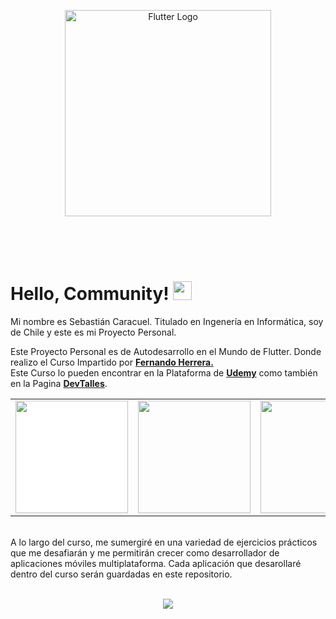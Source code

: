 <p align="center">
  <a href="#" target="blank"><img src="https://storage.googleapis.com/cms-storage-bucket/6a07d8a62f4308d2b854.svg" width="330" alt="Flutter Logo" /></a>
</p>

<br>
<br>
<br>

# Hello, Community! <img src="https://raw.githubusercontent.com/MartinHeinz/MartinHeinz/master/wave.gif" width="30px" height="30px" />

Mi nombre es Sebastián Caracuel. Titulado en Ingenería en Informática, soy de Chile y este es mi Proyecto Personal.

Este Proyecto Personal es de Autodesarrollo en el Mundo de Flutter.
Donde realizo el Curso Impartido por <a href="https://gist.github.com/Klerith"><b>Fernando Herrera.</b></a><br>
Este Curso lo pueden encontrar en la Plataforma de <a href="https://www.udemy.com/course/flutter-cero-a-experto/?kw=flutter&src=sac"><b>Udemy</b></a> como también en la Pagina <a href="https://cursos.devtalles.com/"><b>DevTalles</b></a>. 


 


 <table>
	<tr>
		<td>
			<a href="https://www.udemy.com/course/flutter-cero-a-experto/?kw=flutter&src=sac"><img src="https://www.udemy.com/staticx/udemy/images/v7/logo-udemy.svg" style="background-color:white; height:180 " 
 width="180"/></a>
		</td>
		<td>
			<a href="https://gist.github.com/Klerith"><img src="https://avatars.githubusercontent.com/u/3438503?v=4" 
 width="180"/></a>
		</td>
        <td>
			<a href="https://cursos.devtalles.com/"><img src="https://avatars.githubusercontent.com/u/149187884?s=280&v=4" 
 width="180"/></a>
		</td>
	</tr>

</table>

<br>
A lo largo del curso, me sumergiré en una variedad de ejercicios prácticos que me desafiarán y me permitirán crecer como desarrollador de aplicaciones móviles multiplataforma. Cada aplicación que desarollaré dentro del curso serán guardadas en este repositorio.
<br>
<br>
<p align="center">
  <a href="https://skillicons.dev">
    <img src="https://skillicons.dev/icons?i=docker,figma,firebase,postman,flutter,dart,vscode&perline=14" />
  </a>
</p>

<br>
<br>


